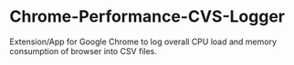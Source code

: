 Chrome-Performance-CVS-Logger
=============================

Extension/App for Google Chrome to log overall CPU load and memory consumption of browser into CSV files.
